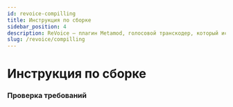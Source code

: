 ```yaml
---
id: revoice-compilling
title: Инструкция по сборке
sidebar_position: 4
description: ReVoice — плагин Metamod, голосовой транскодер, который исправляет голосовой чат между сторонними и Steam-клиентами на серверах ReHLDS.
slug: /revoice/compilling
---
```


<head>
  <title>ReVoice: Инструкция по сборке | ReHLDS</title>
</head>

# Инструкция по сборке

### Проверка требований
